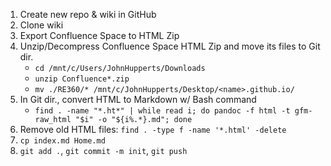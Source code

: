 1. Create new repo & wiki in GitHub
2. Clone wiki 
3. Export Confluence Space to HTML Zip
4. Unzip/Decompress Confluence Space HTML Zip and move its files to Git dir.
   - `cd /mnt/c/Users/JohnHupperts/Downloads`
   - `unzip Confluence*.zip`
   - `mv ./RE360/* /mnt/c/JohnHupperts/Desktop/<name>.github.io/`
5. In Git dir., convert HTML to Markdown w/ Bash command
   - `find . -name "*.ht*" | while read i; do pandoc -f html -t gfm-raw_html "$i" -o "${i%.*}.md"; done`
6. Remove old HTML files: `find . -type f -name '*.html' -delete`
7. `cp index.md Home.md`
8. `git add .`, `git commit -m init`, `git push`
